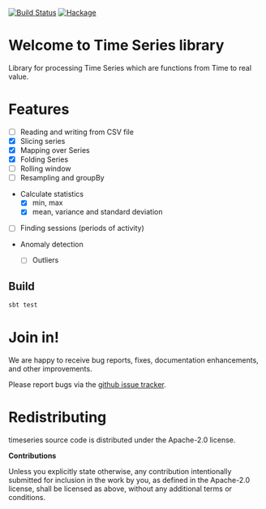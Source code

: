 [![Build Status](https://travis-ci.org/klangner/timeseries.svg?branch=master)](https://travis-ci.org/klangner/timeseries)
[![Hackage](https://img.shields.io/hackage/v/timeseries.svg)](https://hackage.haskell.org/package/timeseries)

# Welcome to Time Series library

Library for processing Time Series which are functions from Time to real value.


# Features

  * [ ] Reading and writing from CSV file
  * [x] Slicing series
  * [x] Mapping over Series
  * [x] Folding Series
  * [ ] Rolling window
  * [ ] Resampling and groupBy
  * Calculate statistics
    * [x] min, max
    * [x] mean, variance and standard deviation
  * [ ] Finding sessions (periods of activity)
  * Anomaly detection
    * [ ] Outliers


## Build

```bash
sbt test
```


# Join in!

We are happy to receive bug reports, fixes, documentation enhancements,
and other improvements.

Please report bugs via the
[github issue tracker](http://github.com/carldata/timeseries/issues).



# Redistributing

timeseries source code is distributed under the Apache-2.0 license.

**Contributions**

Unless you explicitly state otherwise, any contribution intentionally submitted
for inclusion in the work by you, as defined in the Apache-2.0 license, shall be
licensed as above, without any additional terms or conditions.
